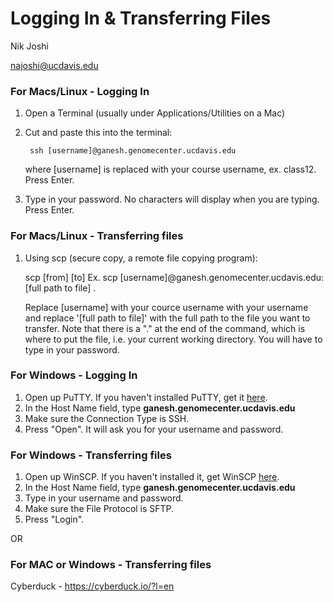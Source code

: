 # Logging In & Transferring Files

Nik Joshi

najoshi@ucdavis.edu


### For Macs/Linux - Logging In

1. Open a Terminal (usually under Applications/Utilities on a Mac)
2. Cut and paste this into the terminal:

        ssh [username]@ganesh.genomecenter.ucdavis.edu

   where [username] is replaced with your course username, ex. class12. Press Enter.

3. Type in your password. No characters will display when you are typing. Press Enter.

### For Macs/Linux - Transferring files

1. Using scp (secure copy, a remote file copying program):

	scp [from] [to]
	Ex.
        scp [username]@ganesh.genomecenter.ucdavis.edu:[full path to file] .

   Replace [username] with your cource username with your username and replace '[full path to file]' with the full path to the file you want to transfer. Note that there is a "." at the end of the command, which is where to put the file, i.e. your current working directory. You will have to type in your password.


### For Windows - Logging In

1. Open up PuTTY. If you haven't installed PuTTY, get it [here](http://www.putty.org/).
2. In the Host Name field, type **ganesh.genomecenter.ucdavis.edu**
3. Make sure the Connection Type is SSH.
4. Press "Open". It will ask you for your username and password.


### For Windows - Transferring files

1. Open up WinSCP. If you haven't installed it, get WinSCP [here](https://winscp.net/eng/download.php).
2. In the Host Name field, type **ganesh.genomecenter.ucdavis.edu**
3. Type in your username and password.
4. Make sure the File Protocol is SFTP.
5. Press "Login".

OR

### For MAC or Windows - Transferring files

Cyberduck - https://cyberduck.io/?l=en


